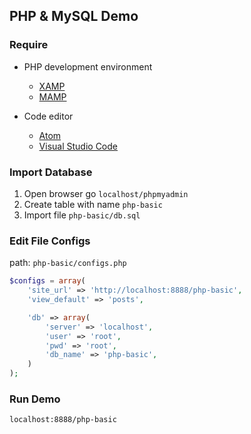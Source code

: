 ## PHP & MySQL Demo

### Require

* PHP development environment
    * [XAMP](https://www.apachefriends.org/index.html)
    * [MAMP](https://www.mamp.info/en/)

* Code editor
    * [Atom](https://atom.io/)
    * [Visual Studio Code](https://code.visualstudio.com/)

### Import Database

1. Open browser go ``localhost/phpmyadmin``
2. Create table with name ``php-basic``
3. Import file ``php-basic/db.sql``

### Edit File Configs

path: ``php-basic/configs.php``

```php
$configs = array(
    'site_url' => 'http://localhost:8888/php-basic',
    'view_default' => 'posts',

    'db' => array(
        'server' => 'localhost',
        'user' => 'root',
        'pwd' => 'root',
        'db_name' => 'php-basic',
    )
);
```

### Run Demo

``localhost:8888/php-basic``